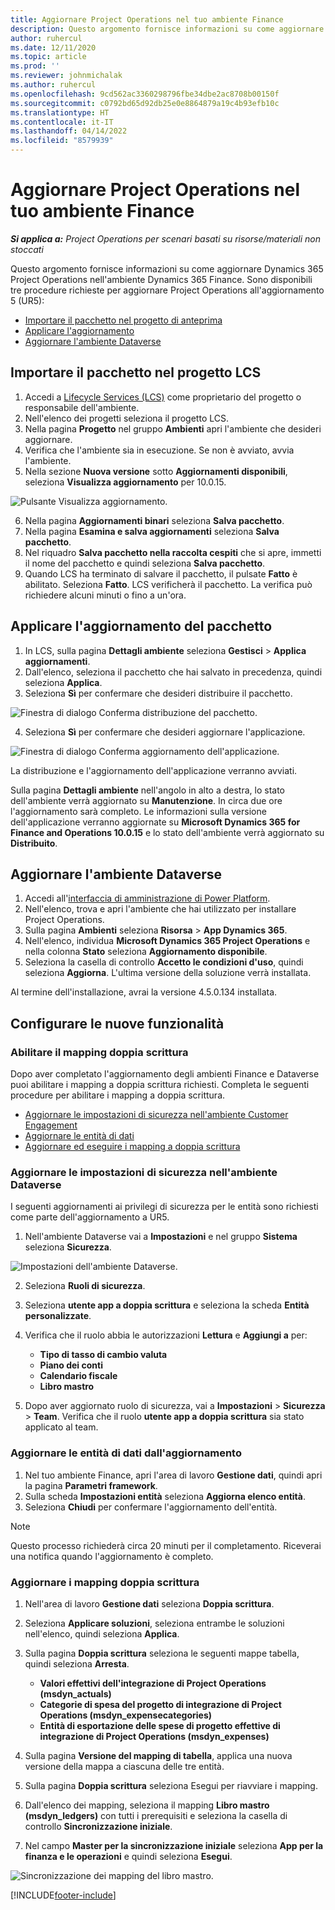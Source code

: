 ```yaml
---
title: Aggiornare Project Operations nel tuo ambiente Finance
description: Questo argomento fornisce informazioni su come aggiornare Project Operations nell'ambiente Dynamics 365 Finance.
author: ruhercul
ms.date: 12/11/2020
ms.topic: article
ms.prod: ''
ms.reviewer: johnmichalak
ms.author: ruhercul
ms.openlocfilehash: 9cd562ac3360298796fbe34dbe2ac8708b00150f
ms.sourcegitcommit: c0792bd65d92db25e0e8864879a19c4b93efb10c
ms.translationtype: HT
ms.contentlocale: it-IT
ms.lasthandoff: 04/14/2022
ms.locfileid: "8579939"
---
```

# <a name="update-project-operations-in-your-finance-environment"></a>Aggiornare Project Operations nel tuo ambiente Finance

_**Si applica a:** Project Operations per scenari basati su risorse/materiali non stoccati_


Questo argomento fornisce informazioni su come aggiornare Dynamics 365 Project Operations nell'ambiente Dynamics 365 Finance. Sono disponibili tre procedure richieste per aggiornare Project Operations all'aggiornamento 5 (UR5):

- [Importare il pacchetto nel progetto di anteprima](#import)
- [Applicare l'aggiornamento](#apply)
- [Aggiornare l'ambiente Dataverse](#update)

## <a name="import-the-package-into-your-lcs-project"></a><a name="import"></a>Importare il pacchetto nel progetto LCS

1. Accedi a [Lifecycle Services (LCS)](https://lcs.dynamics.com/) come proprietario del progetto o responsabile dell'ambiente.
2. Nell'elenco dei progetti seleziona il progetto LCS.
3. Nella pagina **Progetto** nel gruppo **Ambienti** apri l'ambiente che desideri aggiornare.
4. Verifica che l'ambiente sia in esecuzione. Se non è avviato, avvia l'ambiente.
5. Nella sezione **Nuova versione** sotto **Aggiornamenti disponibili**, seleziona **Visualizza aggiornamento** per 10.0.15.

![Pulsante Visualizza aggiornamento.](media/view-update.png)

6. Nella pagina **Aggiornamenti binari** seleziona **Salva pacchetto**.
7. Nella pagina **Esamina e salva aggiornamenti** seleziona **Salva pacchetto**.
8. Nel riquadro **Salva pacchetto nella raccolta cespiti** che si apre, immetti il nome del pacchetto e quindi seleziona **Salva pacchetto**.
9. Quando LCS ha terminato di salvare il pacchetto, il pulsate **Fatto** è abilitato. Seleziona **Fatto**. LCS verificherà il pacchetto. La verifica può richiedere alcuni minuti o fino a un'ora.


## <a name="apply-the-package-update"></a><a name="apply"></a>Applicare l'aggiornamento del pacchetto

1. In LCS, sulla pagina **Dettagli ambiente** seleziona **Gestisci** > **Applica aggiornamenti**.
2. Dall'elenco, seleziona il pacchetto che hai salvato in precedenza, quindi seleziona **Applica**.
3. Seleziona **Sì** per confermare che desideri distribuire il pacchetto.

![Finestra di dialogo Conferma distribuzione del pacchetto.](media/confirm-package-deployment.png)

4. Seleziona **Sì** per confermare che desideri aggiornare l'applicazione.

![Finestra di dialogo Conferma aggiornamento dell'applicazione.](media/confirm-application-update.png)

La distribuzione e l'aggiornamento dell'applicazione verranno avviati. 

Sulla pagina **Dettagli ambiente** nell'angolo in alto a destra, lo stato dell'ambiente verrà aggiornato su **Manutenzione**. In circa due ore l'aggiornamento sarà completo. Le informazioni sulla versione dell'applicazione verranno aggiornate su **Microsoft Dynamics 365 for Finance and Operations 10.0.15** e lo stato dell'ambiente verrà aggiornato su **Distribuito**.


## <a name="update-your-dataverse-environment"></a><a name="update"></a>Aggiornare l'ambiente Dataverse

1. Accedi all'[interfaccia di amministrazione di Power Platform](https://admin.powerplatform.com/).
2. Nell'elenco, trova e apri l'ambiente che hai utilizzato per installare Project Operations.
3. Sulla pagina **Ambienti** seleziona **Risorsa** > **App Dynamics 365**.
4. Nell'elenco, individua **Microsoft Dynamics 365 Project Operations** e nella colonna **Stato** seleziona **Aggiornamento disponibile**.
5. Seleziona la casella di controllo **Accetto le condizioni d'uso**, quindi seleziona **Aggiorna**. L'ultima versione della soluzione verrà installata.

Al termine dell'installazione, avrai la versione 4.5.0.134 installata.

## <a name="configure-new-features"></a>Configurare le nuove funzionalità

### <a name="enable-dual-write-mapping"></a>Abilitare il mapping doppia scrittura

Dopo aver completato l'aggiornamento degli ambienti Finance e Dataverse puoi abilitare i mapping a doppia scrittura richiesti. Completa le seguenti procedure per abilitare i mapping a doppia scrittura.

- [Aggiornare le impostazioni di sicurezza nell'ambiente Customer Engagement](#security)
- [Aggiornare le entità di dati](#refresh)
- [Aggiornare ed eseguire i mapping a doppia scrittura](#run)

### <a name="update-security-settings-on-the-dataverse-environment"></a><a name="security"></a>Aggiornare le impostazioni di sicurezza nell'ambiente Dataverse

I seguenti aggiornamenti ai privilegi di sicurezza per le entità sono richiesti come parte dell'aggiornamento a UR5.

1. Nell'ambiente Dataverse vai a **Impostazioni** e nel gruppo **Sistema** seleziona **Sicurezza**.

![Impostazioni dell'ambiente Dataverse.](media/Picture21.png)

2. Seleziona **Ruoli di sicurezza**.
3. Seleziona **utente app a doppia scrittura** e seleziona la scheda **Entità personalizzate**. 
4. Verifica che il ruolo abbia le autorizzazioni **Lettura** e **Aggiungi a** per:

      - **Tipo di tasso di cambio valuta**
      - **Piano dei conti** 
      - **Calendario fiscale** 
      - **Libro mastro**

5. Dopo aver aggiornato ruolo di sicurezza, vai a **Impostazioni** > **Sicurezza** > **Team**. Verifica che il ruolo **utente app a doppia scrittura** sia stato applicato al team. 

### <a name="refresh-data-entities-from-the-update"></a><a name="refresh"></a>Aggiornare le entità di dati dall'aggiornamento

1. Nel tuo ambiente Finance, apri l'area di lavoro **Gestione dati**, quindi apri la pagina **Parametri framework**.
2. Sulla scheda **Impostazioni entità** seleziona **Aggiorna elenco entità**.
3. Seleziona **Chiudi** per confermare l'aggiornamento dell'entità.

 > [!NOTE]
 > Questo processo richiederà circa 20 minuti per il completamento. Riceverai una notifica quando l'aggiornamento è completo.

### <a name="update-dual-write-mappings"></a><a name="run"></a>Aggiornare i mapping doppia scrittura

1. Nell'area di lavoro **Gestione dati** seleziona **Doppia scrittura**.
2. Seleziona **Applicare soluzioni**, seleziona entrambe le soluzioni nell'elenco, quindi seleziona **Applica**.
3. Sulla pagina **Doppia scrittura** seleziona le seguenti mappe tabella, quindi seleziona **Arresta**.

    - **Valori effettivi dell'integrazione di Project Operations (msdyn_actuals)**
    - **Categorie di spesa del progetto di integrazione di Project Operations (msdyn_expensecategories)**
    - **Entità di esportazione delle spese di progetto effettive di integrazione di Project Operations (msdyn_expenses)**

4. Sulla pagina **Versione del mapping di tabella**, applica una nuova versione della mappa a ciascuna delle tre entità.
5. Sulla pagina **Doppia scrittura** seleziona Esegui per riavviare i mapping.
6. Dall'elenco dei mapping, seleziona il mapping **Libro mastro (msdyn_ledgers)** con tutti i prerequisiti e seleziona la casella di controllo **Sincronizzazione iniziale**. 
7. Nel campo **Master per la sincronizzazione iniziale** seleziona **App per la finanza e le operazioni** e quindi seleziona **Esegui**.
 
 ![Sincronizzazione dei mapping del libro mastro.](media/DW6.png)
 


[!INCLUDE[footer-include](../includes/footer-banner.md)]